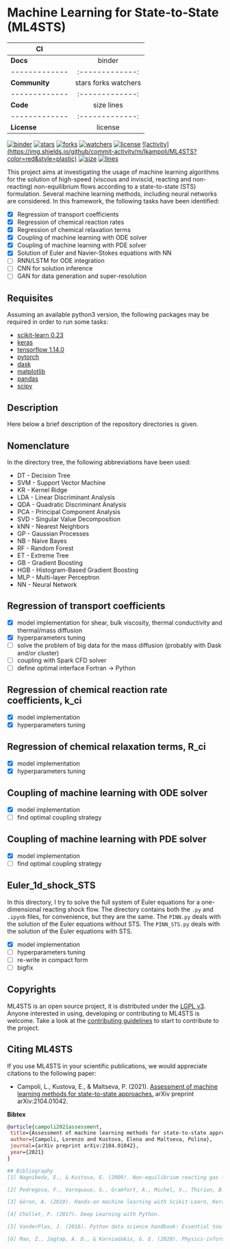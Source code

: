 
Machine Learning for State-to-State (ML4STS)
============================================

| **CI**        |               | 
| ------------- |:-------------:| 
| **Docs**      | binder        | 
| ------------- |:-------------:| 
| **Community** | stars forks watchers | 
| ------------- |:-------------:| 
| **Code**      | size lines    | 
| ------------- |:-------------:| 
| **License**   | license       | 

[![binder](https://mybinder.org/badge_logo.svg)](https://mybinder.org/v2/gh/lkampoli/ML4STS/HEAD)
[![stars](https://img.shields.io/github/stars/lkampoli/ML4STS?color=yellow&style=plastic)](https://github.com/lkampoli/ML4STS/stargazers)
[![forks](https://img.shields.io/github/forks/lkampoli/ML4STS?style=plastic)](https://github.com/lkampoli/ML4STS/network/members)
[![watchers](https://img.shields.io/github/watchers/lkampoli/ML4STS?color=green&style=plastic)](https://github.com/lkampoli/ML4STS/watchers)
[![license](https://img.shields.io/github/license/lkampoli/ML4STS?color=orange&style=plastic)](https://www.gnu.org/licenses/lgpl-3.0)
[![activity](https://img.shields.io/github/commit-activity/m/lkampoli/ML4STS?             color=red&style=plastic)](https://github.com/lkampoli/ML4STS/graphs/commit-activity)
[![size](https://img.shields.io/github/languages/code-size/lkampoli/ML4STS?color=violet&style=plastic)]()
[![lines](https://img.shields.io/tokei/lines/github/lkampoli/ML4STS?color=pink&style=plastic)]()

This project aims at investigating the usage of machine learning
algorithms for the solution of high-speed (viscous and inviscid,
reacting and non-reacting) non-equilibrium flows according to a
state-to-state (STS) formulation. Several machine learning methods,
including neural networks are considered. In this framework,
the following tasks have been identified:

- [x] Regression of transport coefficients
- [x] Regression of chemical reaction rates
- [x] Regression of chemical relaxation terms
- [x] Coupling of machine learning with ODE solver
- [x] Coupling of machine learning with PDE solver
- [x] Solution of Euler and Navier-Stokes equations with NN
- [ ] RNN/LSTM for ODE integration
- [ ] CNN for solution inference
- [ ] GAN for data generation and super-resolution

## Requisites
Assuming an available python3 version, the following 
packages may be required in order to run some tasks:

* [scikit-learn 0.23](https://scikit-learn.org/stable/)
* [keras](https://keras.io/)
* [tensorflow 1.14.0](https://www.tensorflow.org/)
* [pytorch](https://pytorch.org/)
* [dask](https://dask.org/)
* [matplotlib](https://matplotlib.org/)
* [pandas](https://pandas.pydata.org/)
* [scipy](https://www.scipy.org/)

## Description
Here below a brief description of the repository directories is given.

## Nomenclature
In the directory tree, the following abbreviations have been used:

* DT  - Decision Tree
* SVM - Support Vector Machine
* KR  - Kernel Ridge
* LDA - Linear Discriminant Analysis
* QDA - Quadratic Discriminant Analysis
* PCA - Principal Component Analysis
* SVD - Singular Value Decomposition
* kNN - Nearest Neighbors
* GP  - Gaussian Processes
* NB  - Naive Bayes
* RF  - Random Forest
* ET  - Extreme Tree
* GB  - Gradient Boosting
* HGB - Histogram-Based Gradient Boosting
* MLP - Multi-layer Perceptron
* NN  - Neural Network

## Regression of transport coefficients
- [x] model implementation for shear, bulk viscosity, thermal conductivity and thermal/mass diffusion
- [x] hyperparameters tuning
- [ ] solve the problem of big data for the mass diffusion (probably with Dask and/or cluster)
- [ ] coupling with Spark CFD solver
- [ ] define optimal interface Fortran -> Python

## Regression of chemical reaction rate coefficients, k_ci
- [x] model implementation
- [x] hyperparameters tuning

## Regression of chemical relaxation terms, R_ci
- [x] model implementation
- [x] hyperparameters tuning

## Coupling of machine learning with ODE solver
- [x] model implementation
- [ ] find optimal coupling strategy

## Coupling of machine learning with PDE solver
- [x] model implementation
- [ ] find optimal coupling strategy

## Euler_1d_shock_STS
In this directory, I try to solve the full system of Euler equations for a one-dimensional reacting shock flow.
The directory contains both the `.py` and `.ipynb` files, for convenience, but they are the same.
The `PINN.py` deals with the solution of the Euler equations without STS.
The `PINN_STS.py` deals with the solution of the Euler equations with STS.

- [x] model implementation
- [ ] hyperparameters tuning
- [ ] re-write in compact form
- [ ] bigfix

<!-- ## Useful Links
     https://machinelearningmastery.com/multi-output-regression-models-with-python/
     https://machinelearningmastery.com/deep-learning-models-for-multi-output-regression/
     https://scikit-learn.org/stable/modules/multiclass.html#multiclass-and-multilabel-algorithms -->

## Copyrights
ML4STS is an open source project, it is distributed under the
[LGPL v3](https://www.gnu.org/licenses/lgpl-3.0.en.html). Anyone interested in
using, developing or contributing to ML4STS is welcome. Take a look at the
[contributing guidelines](CONTRIBUTING.md) to start to contribute to the project.

## Citing ML4STS
If you use ML4STS in your scientific publications, we would appreciate citations to the following paper:

* Campoli, L., Kustova, E., & Maltseva, P. (2021). [Assessment of machine learning methods for state-to-state approaches.](https://arxiv.org/pdf/2104.01042.pdf) arXiv preprint arXiv:2104.01042.

**Bibtex**
```bibtex
@article{campoli2021assessment,
 title={Assessment of machine learning methods for state-to-state approaches},
 author={Campoli, Lorenzo and Kustova, Elena and Maltseva, Polina},
 journal={arXiv preprint arXiv:2104.01042},
 year={2021}
}

## Bibliography
[1] Nagnibeda, E., & Kustova, E. (2009). Non-equilibrium reacting gas flows: kinetic theory of transport and relaxation processes. Springer Science & Business Media.

[2] Pedregosa, F., Varoquaux, G., Gramfort, A., Michel, V., Thirion, B., Grisel, O., ... & Vanderplas, J. (2011). Scikit-learn: Machine learning in Python. the Journal of machine Learning research, 12, 2825-2830.

[3] Géron, A. (2019). Hands-on machine learning with Scikit-Learn, Keras, and TensorFlow: Concepts, tools, and techniques to build intelligent systems. O'Reilly Media.

[4] Chollet, F. (2017). Deep Learning with Python.

[5] VanderPlas, J. (2016). Python data science handbook: Essential tools for working with data. " O'Reilly Media, Inc.".

[6] Mao, Z., Jagtap, A. D., & Karniadakis, G. E. (2020). Physics-informed neural networks for high-speed flows. Computer Methods in Applied Mechanics and Engineering, 360, 112789.

